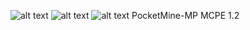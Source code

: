 
![alt text](https://imgur.com/ktUqkB9.jpg)
![alt text](https://imgur.com/Wn5e39r.jpg)
![alt text](https://imgur.com/Sy5Oz1R.jpg)
PocketMine-MP MCPE 1.2

